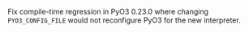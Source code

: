 Fix compile-time regression in PyO3 0.23.0 where changing `PYO3_CONFIG_FILE` would not reconfigure PyO3 for the new interpreter.
